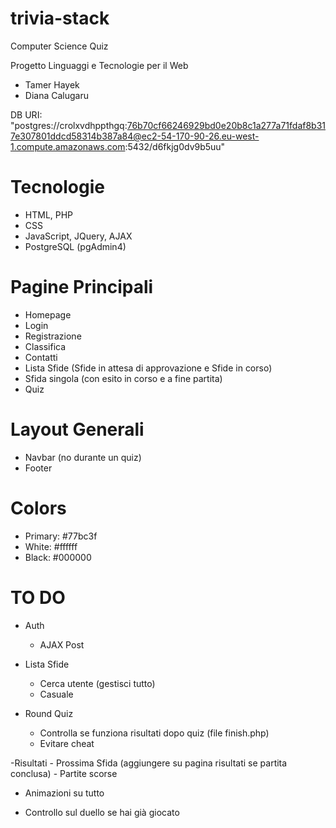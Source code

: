 # trivia-stack
Computer Science Quiz

Progetto Linguaggi e Tecnologie per il Web
- Tamer Hayek
- Diana Calugaru

DB URI: "postgres://crolxvdhppthgq:76b70cf66246929bd0e20b8c1a277a71fdaf8b317e307801ddcd58314b387a84@ec2-54-170-90-26.eu-west-1.compute.amazonaws.com:5432/d6fkjg0dv9b5uu"

# Tecnologie
- HTML, PHP
- CSS
- JavaScript, JQuery, AJAX
- PostgreSQL (pgAdmin4)

# Pagine Principali
- Homepage
- Login
- Registrazione
- Classifica
- Contatti
- Lista Sfide (Sfide in attesa di approvazione e Sfide in corso)
- Sfida singola (con esito in corso e a fine partita)
- Quiz

# Layout Generali
- Navbar (no durante un quiz)
- Footer



# Colors
- Primary: #77bc3f
- White: #ffffff
- Black: #000000



# TO DO

- Auth
    - AJAX Post

- Lista Sfide
    - Cerca utente (gestisci tutto)
    - Casuale

- Round Quiz
    - Controlla se funziona risultati dopo quiz (file finish.php)
    - Evitare cheat

-Risultati
    - Prossima Sfida (aggiungere su pagina risultati se partita conclusa)
    - Partite scorse

- Animazioni su tutto

- Controllo sul duello se hai già giocato